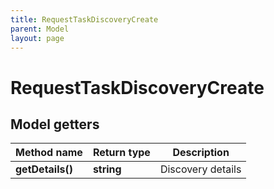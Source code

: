 ```yaml
---
title: RequestTaskDiscoveryCreate
parent: Model
layout: page
---
```


# RequestTaskDiscoveryCreate

## Model getters

Method name | Return type | Description
------------ | ------------- | -------------
**getDetails()** | **string** | Discovery details

